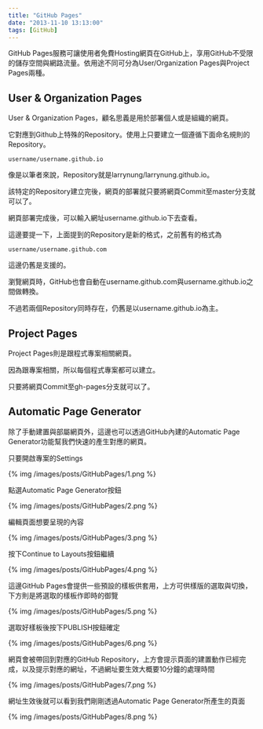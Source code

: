 ```yaml
---
title: "GitHub Pages"
date: "2013-11-10 13:13:00"
tags: [GitHub]
---
```



GitHub Pages服務可讓使用者免費Hosting網頁在GitHub上，享用GitHub不受限的儲存空間與網路流量。依用途不同可分為User/Organization Pages與Project Pages兩種。

<!--more-->

User & Organization Pages
----------------------------
User & Organization Pages，顧名思義是用於部署個人或是組織的網頁。 

它對應到Github上特殊的Repository。使用上只要建立一個遵循下面命名規則的Repository。

    username/username.github.io


像是以筆者來說，Repository就是larrynung/larrynung.github.io。 


該特定的Repository建立完後，網頁的部署就只要將網頁Commit至master分支就可以了。 


網頁部署完成後，可以輸入網址username.github.io下去查看。


這邊要提一下，上面提到的Repository是新的格式，之前舊有的格式為

    username/username.github.com


這邊仍舊是支援的。 


瀏覽網頁時，GitHub也會自動在username.github.com與username.github.io之間做轉換。 


不過若兩個Repository同時存在，仍舊是以username.github.io為主。
   

Project Pages
--------------
Project Pages則是跟程式專案相關網頁。   


因為跟專案相關，所以每個程式專案都可以建立。 


只要將網頁Commit至gh-pages分支就可以了。 


Automatic Page Generator
------------------------
除了手動建置與部屬網頁外，這邊也可以透過GitHub內建的Automatic Page Generator功能幫我們快速的產生對應的網頁。  

只要開啟專案的Settings

{% img /images/posts/GitHubPages/1.png %}


點選Automatic Page Generator按鈕

{% img /images/posts/GitHubPages/2.png %}


編輯頁面想要呈現的內容

{% img /images/posts/GitHubPages/3.png %}


按下Continue to Layouts按鈕繼續

{% img /images/posts/GitHubPages/4.png %}


這邊GitHub Pages會提供一些預設的樣板供套用，上方可供樣版的選取與切換，下方則是將選取的樣板作即時的御覽

{% img /images/posts/GitHubPages/5.png %}


選取好樣板後按下PUBLISH按鈕確定

{% img /images/posts/GitHubPages/6.png %}


網頁會被帶回到對應的GitHub Repository，上方會提示頁面的建置動作已經完成，以及提示對應的網址，不過網址要生效大概要10分鐘的處理時間

{% img /images/posts/GitHubPages/7.png %}


網址生效後就可以看到我們剛剛透過Automatic Page Generator所產生的頁面

{% img /images/posts/GitHubPages/8.png %}
